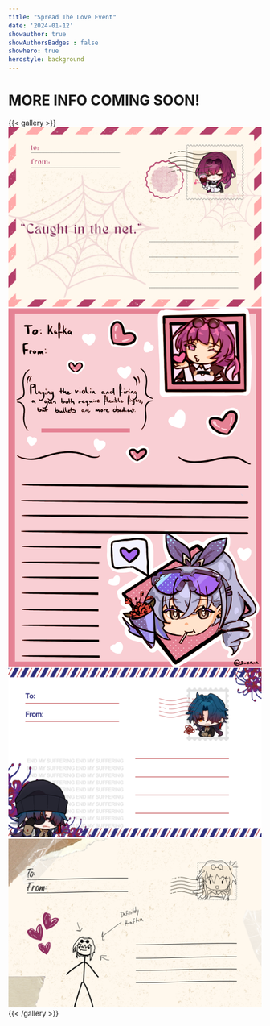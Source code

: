 ```yaml
---
title: "Spread The Love Event"
date: '2024-01-12'
showauthor: true
showAuthorsBadges : false 
showhero: true
herostyle: background
---
```


# MORE INFO COMING SOON!

{{< gallery >}}
  <img src="gallery/01.png" class="grid-w50" />
  <img src="gallery/02.png" class="grid-w50" />
  <img src="gallery/03.png" class="grid-w50" />
  <img src="gallery/04.png" class="grid-w50" />
{{< /gallery >}}
